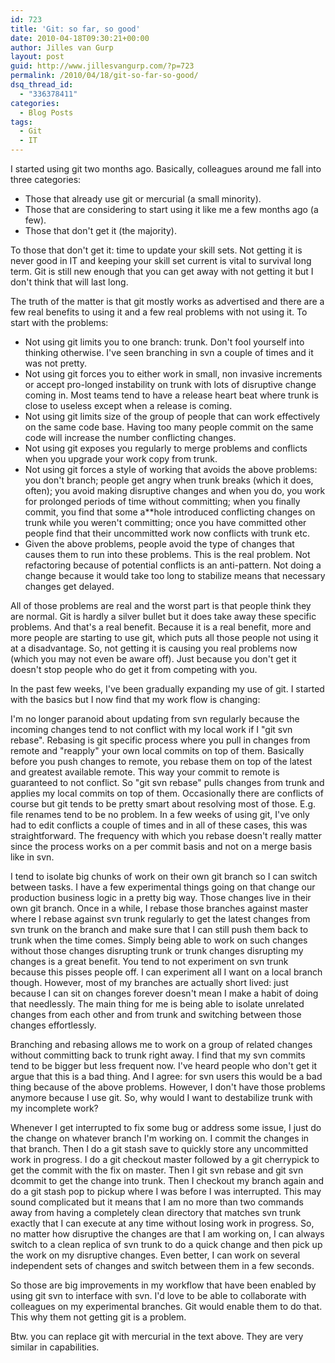 ```yaml
---
id: 723
title: 'Git: so far, so good'
date: 2010-04-18T09:30:21+00:00
author: Jilles van Gurp
layout: post
guid: http://www.jillesvangurp.com/?p=723
permalink: /2010/04/18/git-so-far-so-good/
dsq_thread_id:
  - "336378411"
categories:
  - Blog Posts
tags:
  - Git
  - IT
---
```

I started using git two months ago. Basically, colleagues around me fall into three categories:

- Those that already use git or mercurial (a small minority).
- Those that are considering to start using it like me a few months ago (a few).
- Those that don't get it (the majority).

To those that don't get it: time to update your skill sets. Not getting it is never good in IT and keeping your skill set current is vital to survival long term. Git is still new enough that you can get away with not getting it but I don't think that will last long.

The truth of the matter is that git mostly works as advertised and there are a few real benefits to using it and a few real problems with not using it. To start with the problems:

- Not using git limits you to one branch: trunk. Don't fool yourself into thinking otherwise. I've seen branching in svn a couple of times and it was not pretty.
- Not using git forces you to either work in small, non invasive increments or accept pro-longed instability on trunk with lots of disruptive change coming in. Most teams tend to have a release heart beat where trunk is close to useless except when a release is coming.
- Not using git limits size of the group of people that can work effectively on the same code base. Having too many people commit on the same code will increase the number conflicting changes.
- Not using git exposes you regularly to merge problems and conflicts when you upgrade your work copy from trunk.
- Not using git forces a style of working that avoids the above problems: you don't branch; people get angry when trunk breaks (which it does, often); you avoid making disruptive changes and when you do, you work for prolonged periods of time without committing; when you finally commit, you find that some a**hole introduced conflicting changes on trunk while you weren't committing; once you have committed other people find that their uncommitted work now conflicts with trunk etc.
- Given the above problems, people avoid the type of changes that causes them to run into these problems. This is the real problem. Not refactoring because of potential conflicts is an anti-pattern. Not doing a change because it would take too long to stabilize means that necessary changes get delayed.

All of those problems are real and the worst part is that people think they are normal. Git is hardly a silver bullet but it does take away these specific problems. And that's a real benefit. Because it is a real benefit, more and more people are starting to use git, which puts all those people not using it at a disadvantage. So, not getting it is causing you real problems now (which you may not even be aware off). Just because you don't get it doesn't stop people who do get it from competing with you. 

In the past few weeks, I've been gradually expanding my use of git. I started with the basics but I now find that my work flow is changing:

I'm no longer paranoid about updating from svn regularly because the incoming changes tend to not conflict with my local work if I "git svn rebase". Rebasing is git specific process where you pull in changes from remote and "reapply" your own local commits on top of them. Basically before you push changes to remote, you rebase them on top of the latest and greatest available remote. This way your commit to remote is guaranteed to not conflict. So "git svn rebase" pulls changes from trunk and applies my local commits on top of them. Occasionally there are conflicts of course but git tends to be pretty smart about resolving most of those. E.g. file renames tend to be no problem. In a few weeks of using git, I've only had to edit conflicts a couple of times and in all of these cases, this was straightforward. The frequency with which you rebase doesn't really matter since the process works on a per commit basis and not on a merge basis like in svn. 
 
I tend to isolate big chunks of work on their own git branch so I can switch between tasks. I have a few experimental things going on that change our production business logic in a pretty big way. Those changes live in their own git branch. Once in a while, I rebase those branches against master where I rebase against svn trunk regularly to get the latest changes from svn trunk on the branch and make sure that I can still push them back to trunk when the time comes. Simply being able to work on such changes without those changes disrupting trunk or trunk changes disrupting my changes is a great benefit. You tend to not experiment on svn trunk because this pisses people off. I can experiment all I want on a local branch though. However, most of my branches are actually short lived: just because I can sit on changes forever doesn't mean I make a habit of doing that needlessly. The main thing for me is being able to isolate unrelated changes from each other and from trunk and switching between those changes effortlessly.

Branching and rebasing allows me to work on a group of related changes without committing back to trunk right away. I find that my svn commits tend to be bigger but less frequent now. I've heard people who don't get it argue that this is a bad thing. And I agree: for svn users this would be a bad thing because of the above problems. However, I don't have those problems anymore because I use git. So, why would I want to destabilize trunk with my incomplete work?

Whenever I get interrupted to fix some bug or address some issue, I just do the change on whatever branch I'm working on. I commit the changes in that branch. Then I do a git stash save to quickly store any uncommitted work in progress. I do a git checkout master followed by a git cherrypick <commitid> to get the commit with the fix on master. Then I git svn rebase and git svn dcommit to get the change into trunk. Then I checkout my branch again and do a git stash pop to pickup where I was before I was interrupted. This may sound complicated but it means that I am no more than two commands away from having a completely clean directory that matches svn trunk exactly that I can execute at any time without losing work in progress. So, no matter how disruptive the changes are that I am working on, I can always switch to a clean replica of svn trunk to do a quick change and then pick up the work on my disruptive changes. Even better, I can work on several independent sets of changes and switch between them in a few seconds.

So those are big improvements in my workflow that have been enabled by using git svn to interface with svn. I'd love to be able to collaborate with colleagues on my experimental branches. Git would enable them to do that. This why them not getting git is a problem. 

Btw. you can replace git with mercurial in the text above. They are very similar in capabilities.

